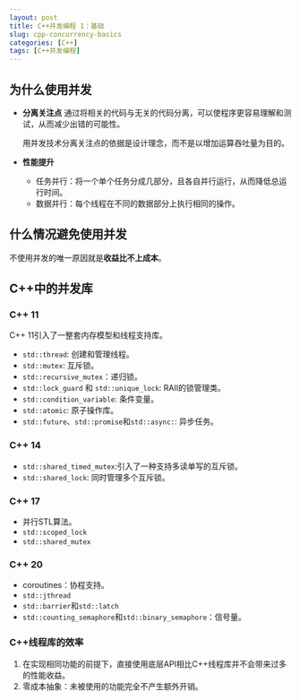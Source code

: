 ```yaml
---
layout: post
title: C++并发编程 1：基础
slug: cpp-concurrency-basics
categories: [C++]
tags: [C++并发编程]
---
```


## 为什么使用并发
+ **分离关注点**
    通过将相关的代码与无关的代码分离，可以使程序更容易理解和测试，从而减少出错的可能性。

    用并发技术分离关注点的依据是设计理念，而不是以增加运算吞吐量为目的。
+ **性能提升**
    + 任务并行：将一个单个任务分成几部分，且各自并行运行，从而降低总运行时间。
    + 数据并行：每个线程在不同的数据部分上执行相同的操作。

## 什么情况避免使用并发
不使用并发的唯一原因就是**收益比不上成本**。

## C++中的并发库


### C++ 11
C++ 11引入了一整套内存模型和线程支持库。
+ `std::thread`: 创建和管理线程。
+ `std::mutex`: 互斥锁。
+ `std::recursive_mutex`：递归锁。
+ `std::lock_guard` 和 `std::unique_lock`: RAII的锁管理类。
+ `std::condition_variable`: 条件变量。
+ `std::atomic`: 原子操作库。
+ `std::future`、`std::promise`和`std::async:`: 异步任务。

### C++ 14
+ `std::shared_timed_mutex`:引入了一种支持多读单写的互斥锁。
+ `std::shared_lock`: 同时管理多个互斥锁。

### C++ 17
+ 并行STL算法。
+ `std::scoped_lock`
+ `std::shared_mutex`

### C++ 20
+ coroutines：协程支持。
+ `std::jthread`
+ `std::barrier`和`std::latch`
+ `std::counting_semaphore`和`std::binary_semaphore`：信号量。



### C++线程库的效率
1. 在实现相同功能的前提下，直接使用底层API相比C++线程库并不会带来过多的性能收益。
1. 零成本抽象：未被使用的功能完全不产生额外开销。